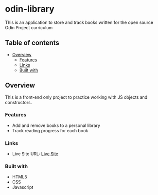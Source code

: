 # odin-library

This is an application to store and track books written
for the open source Odin Project curriculum

## Table of contents

- [Overview](#overview)
  - [Features](#features)
  - [Links](#links)
  - [Built with](#built-with)

## Overview

This is a front-end only project to practice working
with JS objects and constructors.

### Features

- Add and remove books to a personal library
- Track reading progress for each book

### Links

- Live Site URL: [Live Site](https://omni23.github.io/odin-library)

### Built with

- HTML5
- CSS
- Javascript
